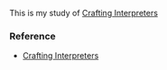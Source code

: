 
This is my study of [Crafting Interpreters](https://www.craftinginterpreters.com/)

### Reference

  * [Crafting Interpreters](https://www.craftinginterpreters.com/)
